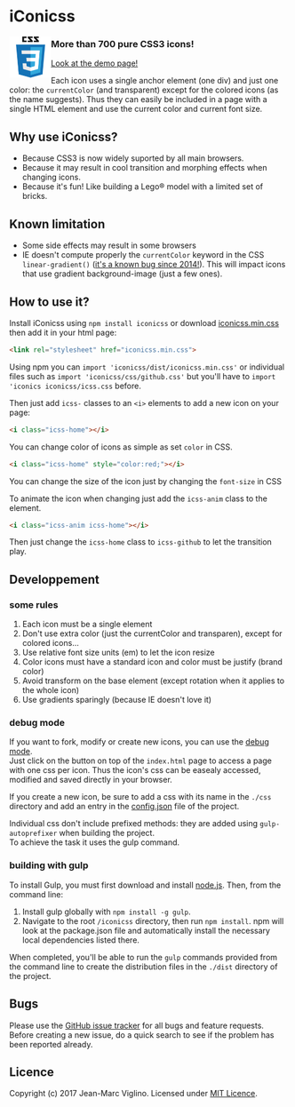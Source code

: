 # iConicss

<img src="https://raw.githubusercontent.com/github/explore/6c6508f34230f0ac0d49e847a326429eefbfc030/topics/css/css.png" width="75" align="left" />

### More than 700 pure CSS3 icons!
[Look at the demo page!](http://viglino.github.io/iconicss/)

Each icon uses a single anchor element (one div) and just one color: the `currentColor` (and transparent) except for the colored icons (as the name suggests). Thus they can easily be included in a page with a single HTML element and use the current color and current font size.

## Why use iConicss?

* Because CSS3 is now widely suported by all main browsers.
* Because it may result in cool transition and morphing effects when changing icons.
* Because it's fun! Like building a Lego:registered: model with a limited set of bricks.

## Known limitation
* Some side effects may result in some browsers
* IE doesn't compute properly the `currentColor` keyword in the CSS `linear-gradient()` 
([it's a known bug since 2014!](https://developer.microsoft.com/en-us/microsoft-edge/platform/issues/1328019/)).
This will impact icons that use gradient background-image (just a few ones).

## How to use it?

Install iConicss using `npm install iconicss` or download [iconicss.min.css](https://rawgit.com/Viglino/iconicss/master/dist/iconicss.min.css) then add it in your html page:
````html
<link rel="stylesheet" href="iconicss.min.css">
````
Using npm you can `import 'iconicss/dist/iconicss.min.css'` or individual files such as `import 'iconicss/css/github.css'` but you'll have to `import 'iconics iconicss/icss.css` before.

Then just add `icss-` classes to an `<i>` elements to add a new icon on your page:
````html
<i class="icss-home"></i>
````

You can change color of icons as simple as set `color` in CSS.
````html
<i class="icss-home" style="color:red;"></i>
````
You can change the size of the icon just by changing the `font-size` in CSS
  
To animate the icon when changing just add the `icss-anim` class to the element.
````html
<i class="icss-anim icss-home"></i>
````
Then just change the `icss-home` class to `icss-github` to let the transition play.

## Developpement

### some rules

1. Each icon must be a single element
2. Don't use extra color (just the currentColor and transparen), except for colored icons...
3. Use relative font size units (em) to let the icon resize 
4. Color icons must have a standard icon and color must be justify (brand color)
5. Avoid transform on the base element (except rotation when it applies to the whole icon)
6. Use gradients sparingly (because IE doesn't love it)

### debug mode

If you want to fork, modify or create new icons, you can use the [debug mode](https://viglino.github.io/iconicss/?debug&icon=bug).   
Just click on the button on top of the `index.html` page to access a page with one css per icon. Thus the icon's css can be easealy accessed, modified and saved directly in your browser.

If you create a new icon, be sure to add a css with its name in the `./css` directory and add an entry in the [config.json](https://github.com/Viglino/iconicss/blob/master/config.json) file of the project.

Individual css don't include prefixed methods: they are added using `gulp-autoprefixer` when building the project.     
To achieve the task it uses the gulp command. 

### building with gulp

To install Gulp, you must first download and install [node.js](https://nodejs.org/en/).
Then, from the command line:
1. Install gulp globally with `npm install -g gulp`.
2. Navigate to the root `/iconicss` directory, then run `npm install`. npm will look at the package.json file and automatically install the necessary local dependencies listed there.

When completed, you'll be able to run the `gulp` commands provided from the command line to create the distribution files in the `./dist` directory of the project.

## Bugs

Please use the [GitHub issue tracker](https://github.com/Viglino/iconicss/issues) for all bugs and feature requests. Before creating a new issue, do a quick search to see if the problem has been reported already.

## Licence
Copyright (c) 2017 Jean-Marc Viglino. Licensed under [MIT Licence](https://github.com/michaelmawhinney/elementary/blob/master/LICENSE).
